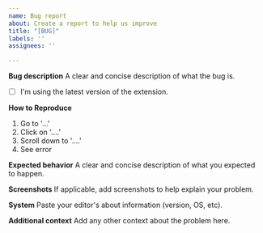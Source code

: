 ```yaml
---
name: Bug report
about: Create a report to help us improve
title: "[BUG]"
labels: ''
assignees: ''

---
```


**Bug description**
A clear and concise description of what the bug is.

 - [ ] I'm using the latest version of the extension.

**How to Reproduce**
1. Go to '...'
2. Click on '....'
3. Scroll down to '....'
4. See error

**Expected behavior**
A clear and concise description of what you expected to happen.

**Screenshots**
If applicable, add screenshots to help explain your problem.

**System**
Paste your editor's about information (version, OS, etc).

**Additional context**
Add any other context about the problem here.
